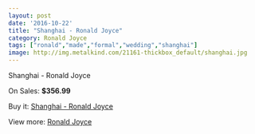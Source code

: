 ```yaml
---
layout: post
date: '2016-10-22'
title: "Shanghai - Ronald Joyce"
category: Ronald Joyce
tags: ["ronald","made","formal","wedding","shanghai"]
image: http://img.metalkind.com/21161-thickbox_default/shanghai.jpg
---
```

Shanghai - Ronald Joyce

On Sales: **$356.99**
<a href="https://www.metalkind.com/en/ronald-joyce/9286-shanghai.html"><amp-img layout="responsive" width="600" height="600" src="//img.metalkind.com/21161-thickbox_default/shanghai.jpg" alt="Shanghai - Ronald Joyce 0" /></a>

Buy it: [Shanghai - Ronald Joyce](https://www.metalkind.com/en/ronald-joyce/9286-shanghai.html "Shanghai - Ronald Joyce")

View more: [Ronald Joyce](https://www.metalkind.com/en/110-ronald-joyce "Ronald Joyce")